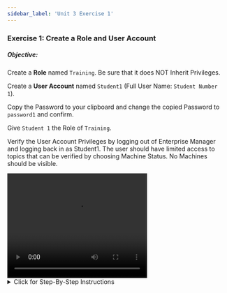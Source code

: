 ```yaml
---
sidebar_label: 'Unit 3 Exercise 1'
---
```


### Exercise 1: Create a Role and User Account

##### Objective:

Create a **Role** named ```Training```. Be sure that it does NOT Inherit Privileges.

Create a **User Account** named ```Student1``` (Full User Name: ```Student Number 1```).

Copy the Password to your clipboard and change the copied Password to ```password1``` and confirm.

Give ```Student 1``` the Role of ```Training```.

Verify the User Account Privileges by logging out of Enterprise Manager and logging back in as Student1. The user should have limited access to topics that can be verified by choosing Machine Status. No Machines should be visible.


<div>
<video width="320" height="240" controls>
  <source src="videobasic/U3E1.mp4" type="video/mp4"></source>
Your browser does not support the video tag.
</video>
</div>

<details>

<summary>Click for Step-By-Step Instructions</summary>

1.	Create a Role
  * Under the **Security** topic, Double-Click on **Roles**. 
  *	Click the **Add** button on the Roles toolbar. 
  *	In the **Name** field, type **Training**.
  *	In the **Documentation** field, type:
“Role to be used during the Security Exercises.”
  *	Under **Privileges**, be sure that all **Inherit Privileges** checkboxes are **unchecked**.
  *	Click the Save Button.
  *	Close the “Roles” tab.
2.	Create a User Account
  *	Under the **Security** topic, Double-Click on **User Accounts**. 
  *	Click the Add button on the User Accounts toolbar.
  *	In the **Name** field, type **Student1**.
  *	In the **Full Username** field, type **Student Number 1**.
  *	Click the Save button on the User Accounts toolbar.
  *	In the **Password Set** window, click the **Yes** button to place the password 
on your clipboard.
  *	Click the **Change User Password** button (right hand side of screen)
  *	Right-Click in the **Old Password** field and paste the old password. 
  *	Click inside the **New Password** field, and type **password1** (lower case).
  *	 Click inside the **Confirm Password** field, and type **password1** (lower case).
  *	Click the **OK** button.
  *	Select the **Training** Role under the **Revoked** list and then click the green arrow (pointing to the right) to put Student 1 in the Training Role. Notice that the Training Role will be under the Granted list.
  *	Click the Save button on the  User Accounts toolbar.
  *	Close the User Accounts tab.
3.	Verify the User Accounts Privileges
  *	Logout from Enterprise Manager. Click the Logout button or select Logout from the Enterprise Manager Menu bar.
  *	Click **OK** to confirm you are logging out.
  *	From the OpCon/xps Login screen type **Student1** on the **Username** field and **password1** on the **Password** Field. Click Login.
  *	Check the topics the user has access to:
     *	Operation
        *	Machine Status
        *	Escalation Akcnoledgement
    *	External Tools
        *	Import Export
        *	Windows Tools
    *	Information
        *	Logs
    *	Scripts
        *	Repository
        *	Runners
        *	Types
    *	Support
        *	Support
        *	Report a problem
  *	Double-Click **Machine Status** under **Operation**
  *	No Machines should be there to view.
  *	Close the **Machine Status** tab and then logout from Enterprise Manager. Click **OK** to confirm you are logging out.
  *	From the OpCon/xps Login screen leave both the **Username** and the **Password** fields blank and click **Login**.

</details>